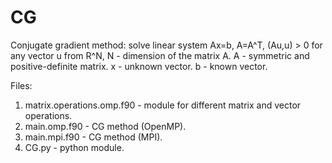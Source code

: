 # CG
Conjugate gradient method: 
solve linear system Ax=b, A=A^T, (Au,u) > 0 for any vector u from R^N, N - dimension of the matrix A.
A - symmetric and positive-definite matrix.
x - unknown vector.
b - known vector.

Files:
1. matrix.operations.omp.f90 - module for different matrix and vector operations.
2. main.omp.f90 - CG method (OpenMP).
3. main.mpi.f90 - CG method (MPI).
4. CG.py - python module.
